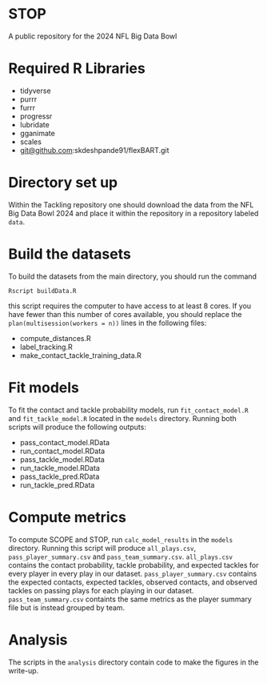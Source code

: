 # STOP 
A public repository for the 2024 NFL Big Data Bowl

# Required R Libraries
- tidyverse
- purrr
- furrr
- progressr
- lubridate
- gganimate
- scales
- git@github.com:skdeshpande91/flexBART.git

# Directory set up
Within the Tackling repository one should download the data from the NFL Big Data Bowl 2024 and place it within the repository in a repository labeled `data`.

# Build the datasets
To build the datasets from the main directory, you should run the command 
```
Rscript buildData.R 
``` 
this script requires the computer to have access to at least 8 cores. If you have fewer than this number of cores available, you should replace the `plan(multisession(workers = n))` lines in the following files:
- compute_distances.R
- label_tracking.R
- make_contact_tackle_training_data.R 

# Fit models
To fit the contact and tackle probability models, run `fit_contact_model.R` and `fit_tackle_model.R` located in the `models` directory.
Running both scripts will produce the following outputs:
- pass_contact_model.RData
- run_contact_model.RData
- pass_tackle_model.RData
- run_tackle_model.RData
- pass_tackle_pred.RData
- run_tackle_pred.RData
 
# Compute metrics
To compute SCOPE and STOP, run `calc_model_results` in the `models` directory.
Running this script will produce `all_plays.csv`, `pass_player_summary.csv` and `pass_team_summary.csv`.
`all_plays.csv` contains the contact probability, tackle probability, and expected tackles for every player in every play in our dataset.
`pass_player_summary.csv` contains the expected contacts, expected tackles, observed contacts, and observed tackles on passing plays for each playing in our dataset.
`pass_team_summary.csv` containts the same metrics as the player summary file but is instead grouped by team.

# Analysis
The scripts in the `analysis` directory contain code to make the figures in the write-up.
